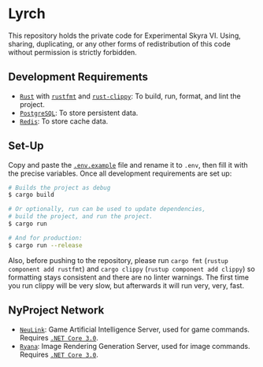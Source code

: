 # Lyrch

This repository holds the private code for Experimental Skyra VI. Using, sharing, duplicating, or any other forms of
redistribution of this code without permission is strictly forbidden.

## Development Requirements

- [`Rust`] with [`rustfmt`] and [`rust-clippy`]: To build, run, format, and lint the project.
- [`PostgreSQL`]: To store persistent data.
- [`Redis`]: To store cache data.

[`Rust`]: https://www.rust-lang.org/tools/install
[`rustfmt`]: https://github.com/rust-lang/rustfmt
[`rust-clippy`]: https://github.com/rust-lang/rust-clippy
[`PostgreSQL`]: https://www.postgresql.org/download/
[`Redis`]: https://redis.io/download

## Set-Up

Copy and paste the [`.env.example`] file and rename it to `.env`, then fill it with the precise variables. Once all
development requirements are set up:

```bash
# Builds the project as debug
$ cargo build

# Or optionally, run can be used to update dependencies,
# build the project, and run the project.
$ cargo run

# And for production:
$ cargo run --release
```

Also, before pushing to the repository, please run `cargo fmt` (`rustup component add rustfmt`) and `cargo clippy`
(`rustup component add clippy`) so formatting stays consistent and there are no linter warnings. The first time you run
clippy will be very slow, but afterwards it will run very, very, fast.

[`.env.example`]: /.env.example

## NyProject Network

- [`NeuLink`]: Game Artificial Intelligence Server, used for game commands. Requires [`.NET Core 3.0`].
- [`Ryana`]: Image Rendering Generation Server, used for image commands. Requires [`.NET Core 3.0`].

[`NeuLink`]: https://github.com/kyranet/neulink
[`Ryana`]: https://github.com/kyranet/ryana
[`.NET Core 3.0`]: https://dotnet.microsoft.com/download/dotnet-core/3.0
